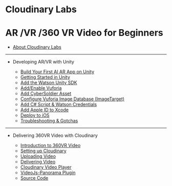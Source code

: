 # Cloudinary Labs

# AR /VR /360 VR Video for Beginners

* [About Cloudinary Labs](README.md)

----

* Developing AR/VR with Unity

    * [Build Your First AI AR App on Unity](build-your-first-ai-ar-app-on-unity.md)
    *  [Getting Started in Unity](setting-up-unity.md)
    * [Add the Watson Unity SDK](add-the-watson-unity-sdk.md)
    * [Add/Enable Vuforia](addenable-vuforia.md)
    * [Add CyberSoldier Asset](add-cybersoldier-asset.md)
    * [Configure Vuforia Image Database \(ImageTarget\)](configure-vuforia-image-database-imagetarget.md)
    * [Add C\# Script & Watson Credentials](add-c-script-and-watson-credentials.md)
    * [Add Apple ID to Xcode](add-apple-id-to-xcode.md)
    * [Deploy to iOS](deploy-to-ios.md)
    * [Troubleshooting & Gotchas](troubleshooting-and-gotchas.md)

----    

* Delivering 360VR Video with Cloudinary

    * [Introduction to 360VR Video](/360-video-intro.md)
    * [Setting up Cloudinary](setting-up-cloudinary.md)
    * [Uploading Video](uploading-video.md)
    * [Delivering Video](delivering-video.md)
    * [Cloudinary Video Player](/cloudinary-video-player.md)
    * [VideoJs-Panorama Plugin](/videojs-panorama-plugin.md)
    * [Source Code](source-code.md)

